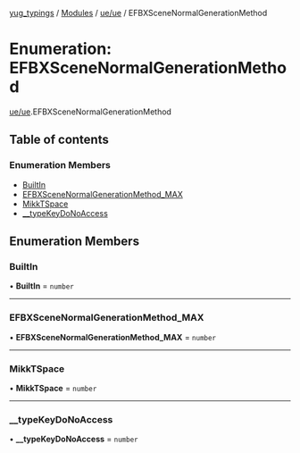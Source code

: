 [yug_typings](../README.md) / [Modules](../modules.md) / [ue/ue](../modules/ue_ue.md) / EFBXSceneNormalGenerationMethod

# Enumeration: EFBXSceneNormalGenerationMethod

[ue/ue](../modules/ue_ue.md).EFBXSceneNormalGenerationMethod

## Table of contents

### Enumeration Members

- [BuiltIn](ue_ue.EFBXSceneNormalGenerationMethod.md#builtin)
- [EFBXSceneNormalGenerationMethod\_MAX](ue_ue.EFBXSceneNormalGenerationMethod.md#efbxscenenormalgenerationmethod_max)
- [MikkTSpace](ue_ue.EFBXSceneNormalGenerationMethod.md#mikktspace)
- [\_\_typeKeyDoNoAccess](ue_ue.EFBXSceneNormalGenerationMethod.md#__typekeydonoaccess)

## Enumeration Members

### BuiltIn

• **BuiltIn** = `number`

___

### EFBXSceneNormalGenerationMethod\_MAX

• **EFBXSceneNormalGenerationMethod\_MAX** = `number`

___

### MikkTSpace

• **MikkTSpace** = `number`

___

### \_\_typeKeyDoNoAccess

• **\_\_typeKeyDoNoAccess** = `number`
